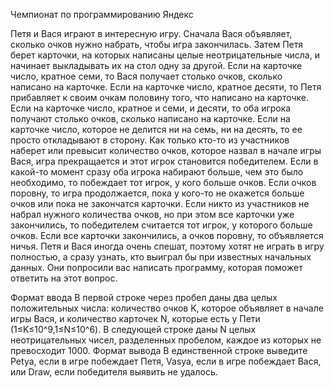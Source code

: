 Чемпионат по программированию Яндекс

Петя и Вася играют в интересную игру. Сначала Вася объявляет, сколько очков нужно набрать, чтобы игра закончилась. Затем Петя берет карточки, на которых написаны целые неотрицательные числа, и начинает выкладывать их на стол одну за другой. Если на карточке число, кратное семи, то Вася получает столько очков, сколько написано на карточке. Если на карточке число, кратное десяти, то Петя прибавляет к своим очкам половину того, что написано на карточке. Если на карточке число, кратное и семи, и десяти, то оба игрока получают столько очков, сколько написано на карточке. Если на карточке число, которое не делится ни на семь, ни на десять, то ее просто откладывают в сторону.
Как только кто-то из участников наберет или превысит количество очков, которое назвал в начале игры Вася, игра прекращается и этот игрок становится победителем. Если в какой-то момент сразу оба игрока набирают больше, чем это было необходимо, то побеждает тот игрок, у кого больше очков. Если очков поровну, то игра продолжается, пока у кого-то не окажется больше очков или пока не закончатся карточки. Если никто из участников не набрал нужного количества очков, но при этом все карточки уже закончились, то победителем считается тот игрок, у которого больше очков. Если все карточки закончились, а очков поровну, то объявляется ничья.
Петя и Вася иногда очень спешат, поэтому хотят не играть в игру полностью, а сразу узнать, кто выиграл бы при известных начальных данных. Они попросили вас написать программу, которая поможет ответить на этот вопрос.

Формат ввода
В первой строке через пробел даны два целых положительных числа: количество очков K, которое объявляет в начале игры Вася, и количество карточек N, которые есть у Пети (1≤K≤10^9,1≤N≤10^6). 
В следующей строке даны N целых неотрицательных чисел, разделенных пробелом, каждое из которых не превосходит 1000.
Формат вывода
В единственной строке выведите Petya, если в игре побеждает Петя, Vasya, если в игре побеждает Вася, или Draw, если победителя выявить не удалось.
